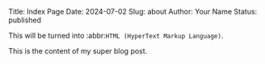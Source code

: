 Title: Index Page
Date: 2024-07-02
Slug: about
Author: Your Name
Status: published

This will be turned into :abbr:`HTML (HyperText Markup Language)`.

This is the content of my super blog post.
